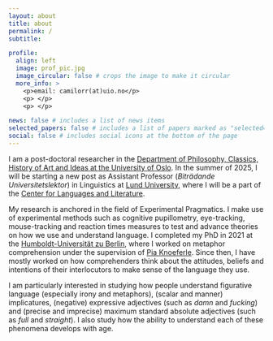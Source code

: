 ```yaml
---
layout: about
title: about
permalink: /
subtitle:   

profile:
  align: left
  image: prof_pic.jpg
  image_circular: false # crops the image to make it circular
  more_info: >
    <p>email: camilorr(at)uio.no</p>
    <p> </p>
    <p> </p>

news: false # includes a list of news items
selected_papers: false # includes a list of papers marked as "selected={true}"
social: false # includes social icons at the bottom of the page
---
```

I am a post-doctoral researcher in the [Department of Philosophy, Classics, History of Art and Ideas at the University of Oslo](https://www.hf.uio.no/ifikk/english/). In the summer of 2025, I will be starting a new post as Assistant Professor (*Biträdande Universitetslektor*) in Linguistics at [Lund University](https://www.lunduniversity.lu.se/home), where I will be a part of the [Center for Languages and Literature](https://www.sol.lu.se/en/). 

My research is anchored in the field of Experimental Pragmatics. I make use of experimental methods such as cognitive pupillometry, eye-tracking, mouse-tracking and reaction times measures to test and advance theories on how we use and understand language. I completed my PhD in 2021 at the [Humboldt-Universität zu Berlin](https://www.hu-berlin.de/de), where I worked on metaphor comprehension under the supervision of [Pia Knoeferle](https://amor.cms.hu-berlin.de/~knoeferp/index.html). Since then, I have mostly worked on how comprehenders think about the attitudes, beliefs and intentions of their interlocutors to make sense of the language they use.  

I am particularly interested in studying how people understand figurative language (especially irony and metaphors), (scalar and manner) implicatures, (negative) expressive adjectives (such as *damn* and *fucking*) and (precise and imprecise) maximum standard absolute adjectives (such as *full* and *straight*). I also study how the ability to understand each of these phenomena develops with age. 
